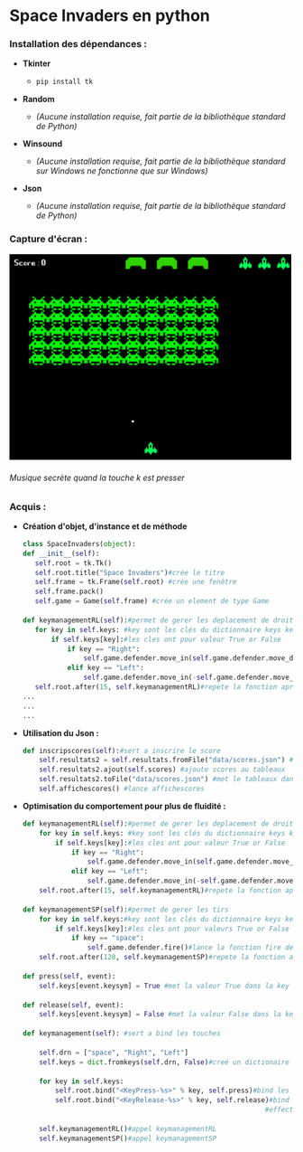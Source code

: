 # Space Invaders en python

### Installation des dépendances :

- **Tkinter**  
  - ```bash
    pip install tk
    ```

- **Random**  
  - *(Aucune installation requise, fait partie de la bibliothèque standard de Python)*

- **Winsound**  
  - *(Aucune installation requise, fait partie de la bibliothèque standard sur Windows ne fonctionne que sur Windows)*

- **Json**  
  - *(Aucune installation requise, fait partie de la bibliothèque standard de Python)*

### Capture d'écran : 

<img src="markdown_doc/space_invaders.png" alt="Capture d'écran du jeu" width="500"/>

###### Musique secrète quand la touche k est presser


### Acquis :

- **Création d'objet, d'instance et de méthode**

     ```python
    class SpaceInvaders(object):
    def __init__(self):
        self.root = tk.Tk()
        self.root.title("Space Invaders")#crée le titre
        self.frame = tk.Frame(self.root) #crée une fenêtre 
        self.frame.pack()
        self.game = Game(self.frame) #crée un element de type Game

    def keymanagementRL(self):#permet de gerer les deplacement de droite a gauche
        for key in self.keys: #key sont les clés du dictionnaire keys key=["space", "Right", "Left"]
            if self.keys[key]:#les cles ont pour valeur True or False
                if key == "Right":
                    self.game.defender.move_in(self.game.defender.move_delta)#lance la fonction move_in
                elif key == "Left":
                    self.game.defender.move_in(-self.game.defender.move_delta)#lance la fonction move_in
        self.root.after(15, self.keymanagementRL)#repete la fonction apres 15ms
    ...
    ...
    ...
     ```

- **Utilisation du Json :**
    ```python
    def inscripscores(self):#sert a inscrire le score
        self.resultats2 = self.resultats.fromFile("data/scores.json") #crée un tableaux de dictionnaire a partir de scores.json
        self.resultats2.ajout(self.scores) #ajoute scores au tableaux
        self.resultats2.toFile("data/scores.json") #met le tableaux dans le fichier scores.json
        self.affichescores() #lance affichescores

    ```

- **Optimisation du comportement pour plus de fluidité :**
    ```python
    def keymanagementRL(self):#permet de gerer les deplacement de droite a gauche
        for key in self.keys: #key sont les clés du dictionnaire keys key=["space", "Right", "Left"]
            if self.keys[key]:#les cles ont pour valeur True or False
                if key == "Right":
                    self.game.defender.move_in(self.game.defender.move_delta)#lance la fonction move_in
                elif key == "Left":
                    self.game.defender.move_in(-self.game.defender.move_delta)#lance la fonction move_in
        self.root.after(15, self.keymanagementRL)#repete la fonction apres 15ms

    def keymanagementSP(self):#permet de gerer les tirs
        for key in self.keys:#key sont les clés du dictionnaire keys key=["space", "Right", "Left"]
            if self.keys[key]:#les cles ont pour valeurs True or False
                if key == "space":
                    self.game.defender.fire()#lance la fonction fire de defender
        self.root.after(120, self.keymanagementSP)#repete la fonction apres 120ms contrairement a keymanagementRL afin de ne pas tiré tout les balle d'un seule cout

    def press(self, event):
        self.keys[event.keysym] = True #met la valeur True dans la key qui est l'event

    def release(self, event):
        self.keys[event.keysym] = False #met la valeur False dans la key qui est l'event

    def keymanagement(self): #sert a bind les touches

        self.drn = ["space", "Right", "Left"]
        self.keys = dict.fromkeys(self.drn, False)#creé un dictionaire de clé tableaux avec comme valeurs False

        for key in self.keys:
            self.root.bind("<KeyPress-%s>" % key, self.press)#bind les clés du dictionaire en press pour lancer la fonction press
            self.root.bind("<KeyRelease-%s>" % key, self.release)#bind les clés du dictionaire en release pour lancer la fonction release
                                                                #effectue pour chaque clés

        self.keymanagementRL()#appel keymanagementRL
        self.keymanagementSP()#appel keymanagementSP
    ```
